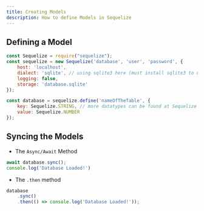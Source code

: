 ```yaml
---
title: Creating Models
description: How to define Models in Sequelize
---
```


## Defining a Model

```javascript
const Sequelize = require("sequelize");
const sequelize = new Sequelize('database', 'user', 'password', {
	host: 'localhost',
	dialect: 'sqlite', // using sqlite3 here (must install sqlite3 to use it)
	logging: false,
	storage: 'database.sqlite'
});

const database = sequelize.define('nameOfTheTable', {
	key: Sequelize.STRING, // more datatypes can be found at Sequelize Docs
	value: Sequelize.NUMBER
});
```

## Syncing the Models

* The `Async/Await` Method

```javascript
await database.sync();
console.log('Database Loaded!')
```

* The `.then` method

```javascript
database
    .sync()
    .then(() => console.log('Database Loaded!'));
```